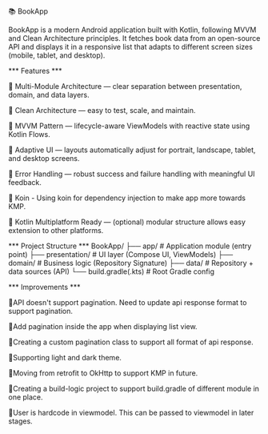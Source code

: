 📚 BookApp

BookApp is a modern Android application built with Kotlin, following MVVM and Clean Architecture principles.
It fetches book data from an open-source API and displays it in a responsive list that adapts to different screen sizes (mobile, tablet, and desktop).

*** Features ***

🔹 Multi-Module Architecture — clear separation between presentation, domain, and data layers.

🔹 Clean Architecture — easy to test, scale, and maintain.

🔹 MVVM Pattern — lifecycle-aware ViewModels with reactive state using Kotlin Flows.

🔹 Adaptive UI — layouts automatically adjust for portrait, landscape, tablet, and desktop screens.

🔹 Error Handling — robust success and failure handling with meaningful UI feedback.

🔹 Koin - Using koin for dependency injection to make app more towards KMP.

🔹 Kotlin Multiplatform Ready — (optional) modular structure allows easy extension to other platforms.


*** Project Structure ***
BookApp/
├── app/               # Application module (entry point)
├── presentation/      # UI layer (Compose UI, ViewModels)
├── domain/            # Business logic (Repository Signature)
├── data/              # Repository + data sources (API)
└── build.gradle(.kts) # Root Gradle config


*** Improvements ***

🔹API doesn't support pagination. Need to update api response format to support pagination.

🔹Add pagination inside the app when displaying list view. 

🔹Creating a custom pagination class to support all format of api response. 

🔹Supporting light and dark theme.

🔹Moving from retrofit to OkHttp to support KMP in future.

🔹Creating a build-logic project to support build.gradle of different module in one place.

🔹User is hardcode in viewmodel. This can be passed to viewmodel in later stages.
